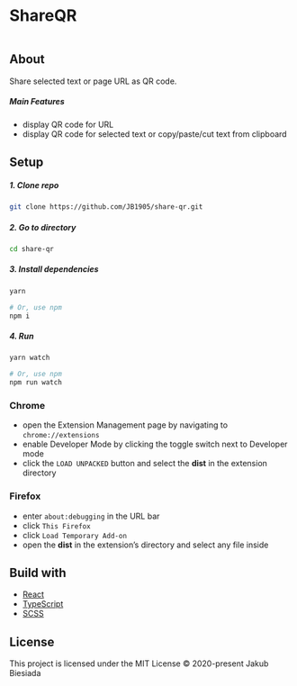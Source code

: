# ShareQR

<img src="" />

## About

Share selected text or page URL as QR code.

##### Main Features

- display QR code for URL
- display QR code for selected text or copy/paste/cut text from clipboard

## Setup

##### 1. Clone repo

```sh
git clone https://github.com/JB1905/share-qr.git
```

##### 2. Go to directory

```sh
cd share-qr
```

##### 3. Install dependencies

```sh
yarn

# Or, use npm
npm i
```

##### 4. Run

```sh
yarn watch

# Or, use npm
npm run watch
```

### Chrome

- open the Extension Management page by navigating to `chrome://extensions`
- enable Developer Mode by clicking the toggle switch next to Developer mode
- click the `LOAD UNPACKED` button and select the **dist** in the extension directory

### Firefox

- enter `about:debugging` in the URL bar
- click `This Firefox`
- click `Load Temporary Add-on`
- open the **dist** in the extension’s directory and select any file inside

## Build with

- [React](https://reactjs.org/)
- [TypeScript](https://www.typescriptlang.org/)
- [SCSS](https://sass-lang.com/)

## License

This project is licensed under the MIT License © 2020-present Jakub Biesiada
